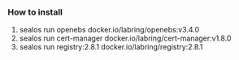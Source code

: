 ### How to install

1. sealos run openebs
   docker.io/labring/openebs:v3.4.0
2. sealos run cert-manager
   docker.io/labring/cert-manager:v1.8.0
3. sealos run registry:2.8.1
   docker.io/labring/registry:2.8.1
